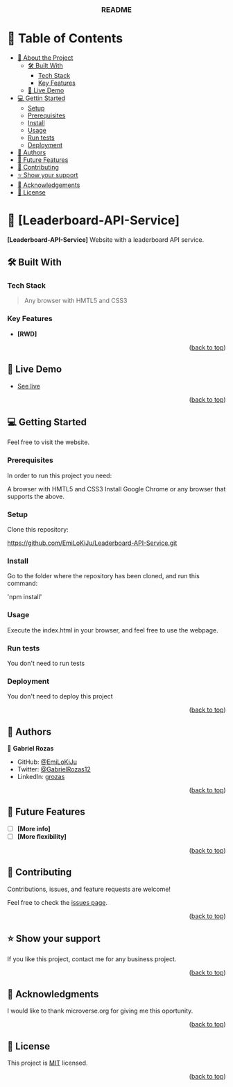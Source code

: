 <a name="readme-top"></a>

<div align="center">

  <h3><b>README</b></h3>

</div>

<!-- TABLE OF CONTENTS -->

# 📗 Table of Contents

- [📖 About the Project](#about-project)
  - [🛠 Built With](#built-with)
    - [Tech Stack](#tech-stack)
    - [Key Features](#key-features)
  - [🚀 Live Demo](#live-demo)
- [💻 Gettin Started](#getting-started)
  - [Setup](#setup)
  - [Prerequisites](#prerequisites)
  - [Install](#install)
  - [Usage](#usage)
  - [Run tests](#run-tests)
  - [Deployment](#triangular_flag_on_post-deployment)
- [👥 Authors](#authors)
- [🔭 Future Features](#future-features)
- [🤝 Contributing](#contributing)
- [⭐️ Show your support](#support)
- [🙏 Acknowledgements](#acknowledgements)
- [📝 License](#license)

<!-- PROJECT DESCRIPTION -->

# 📖 [Leaderboard-API-Service] <a name="about-project"></a>

**[Leaderboard-API-Service]** Website with a leaderboard API service.

## 🛠 Built With <a name="VSC"></a>

### Tech Stack <a name="tech-stack"></a>

> Any browser with HMTL5 and CSS3

<!-- Features -->

### Key Features <a name="key-features"></a>

- **[RWD]**


<p align="right">(<a href="#readme-top">back to top</a>)</p>

<!-- LIVE DEMO -->

## 🚀 Live Demo <a name="live-demo"></a>

- [See live](https://emilokiju.github.io/Leaderboard-API-service/dist/)

<p align="right">(<a href="#readme-top">back to top</a>)</p>

<!-- GETTING STARTED -->

## 💻 Getting Started <a name="getting-started"></a>

Feel free to visit the website.

### Prerequisites

In order to run this project you need:

A browser with HMTL5 and CSS3
Install Google Chrome or any browser that supports the above.

### Setup

Clone this repository:

https://github.com/EmiLoKiJu/Leaderboard-API-Service.git

### Install

Go to the folder where the repository has been cloned, and run this command:

'npm install'

### Usage

Execute the index.html in your browser, and feel free to use the webpage.

### Run tests

You don't need to run tests

### Deployment

You don't need to deploy this project

<p align="right">(<a href="#readme-top">back to top</a>)</p>

<!-- AUTHORS -->

## 👥 Authors <a name="authors"></a>

👤 **Gabriel Rozas**

- GitHub: [@EmiLoKiJu](https://github.com/EmiLoKiJu)
- Twitter: [@GabrielRozas12](https://twitter.com/GabrielRozas12)
- LinkedIn: [grozas](https://www.linkedin.com/in/grozas/)

<p align="right">(<a href="#readme-top">back to top</a>)</p>

<!-- FUTURE FEATURES -->

## 🔭 Future Features <a name="future-features"></a>

- [ ] **[More info]**
- [ ] **[More flexibility]**

<p align="right">(<a href="#readme-top">back to top</a>)</p>

<!-- CONTRIBUTING -->

## 🤝 Contributing <a name="contributing"></a>

Contributions, issues, and feature requests are welcome!

Feel free to check the [issues page](../../issues/).

<p align="right">(<a href="#readme-top">back to top</a>)</p>

<!-- SUPPORT -->

## ⭐️ Show your support <a name="support"></a>

If you like this project, contact me for any business project.

<p align="right">(<a href="#readme-top">back to top</a>)</p>

<!-- ACKNOWLEDGEMENTS -->

## 🙏 Acknowledgments <a name="acknowledgements"></a>

I would like to thank microverse.org for giving me this oportunity.

<p align="right">(<a href="#readme-top">back to top</a>)</p>

<!-- LICENSE -->

## 📝 License <a name="license"></a>

This project is [MIT](./MIT.md) licensed.

<p align="right">(<a href="#readme-top">back to top</a>)</p>

